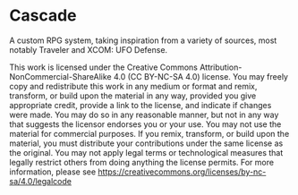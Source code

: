 # Cascade
A custom RPG system, taking inspiration from a variety of sources, most notably Traveler and XCOM: UFO Defense.

This work is licensed under the Creative Commons Attribution-NonCommercial-ShareAlike 4.0  (CC BY-NC-SA 4.0) license.
You may freely copy and redistribute this work in any medium or format and remix, transform, or build upon the material
in any way, provided you give appropriate credit, provide a link to the license, and indicate if changes were made. 
You may do so in any reasonable manner, but not in any way that suggests the licensor endorses you or your use.
You may not use the material for commercial purposes. If you remix, transform, or build upon the material, you must distribute 
your contributions under the same license as the original. You may not apply legal terms or technological measures that 
legally restrict others from doing anything the license permits. 
For more information, please see https://creativecommons.org/licenses/by-nc-sa/4.0/legalcode
